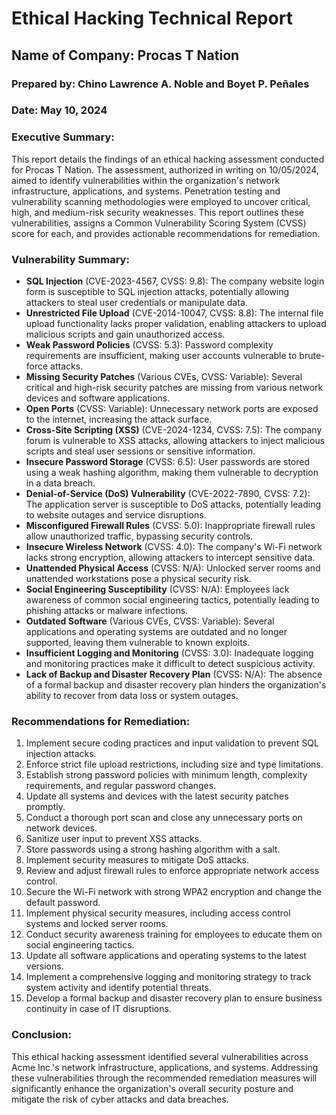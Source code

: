 # Ethical Hacking Technical Report

## Name of Company: Procas T Nation

### Prepared by: Chino Lawrence A. Noble and Boyet P. Peñales

### Date: May 10, 2024

### Executive Summary:

This report details the findings of an ethical hacking assessment conducted for Procas T Nation. The assessment, authorized in writing on 10/05/2024, aimed to identify vulnerabilities within the organization's network infrastructure, applications, and systems. Penetration testing and vulnerability scanning methodologies were employed to uncover critical, high, and medium-risk security weaknesses. This report outlines these vulnerabilities, assigns a Common Vulnerability Scoring System (CVSS) score for each, and provides actionable recommendations for remediation.

### Vulnerability Summary:

- **SQL Injection** (CVE-2023-4567, CVSS: 9.8): The company website login form is susceptible to SQL injection attacks, potentially allowing attackers to steal user credentials or manipulate data.
- **Unrestricted File Upload** (CVE-2014-10047, CVSS: 8.8): The internal file upload functionality lacks proper validation, enabling attackers to upload malicious scripts and gain unauthorized access.
- **Weak Password Policies** (CVSS: 5.3): Password complexity requirements are insufficient, making user accounts vulnerable to brute-force attacks.
- **Missing Security Patches** (Various CVEs, CVSS: Variable): Several critical and high-risk security patches are missing from various network devices and software applications.
- **Open Ports** (CVSS: Variable): Unnecessary network ports are exposed to the internet, increasing the attack surface.
- **Cross-Site Scripting (XSS)** (CVE-2024-1234, CVSS: 7.5): The company forum is vulnerable to XSS attacks, allowing attackers to inject malicious scripts and steal user sessions or sensitive information.
- **Insecure Password Storage** (CVSS: 6.5): User passwords are stored using a weak hashing algorithm, making them vulnerable to decryption in a data breach.
- **Denial-of-Service (DoS) Vulnerability** (CVE-2022-7890, CVSS: 7.2): The application server is susceptible to DoS attacks, potentially leading to website outages and service disruptions.
- **Misconfigured Firewall Rules** (CVSS: 5.0): Inappropriate firewall rules allow unauthorized traffic, bypassing security controls.
- **Insecure Wireless Network** (CVSS: 4.0): The company's Wi-Fi network lacks strong encryption, allowing attackers to intercept sensitive data.
- **Unattended Physical Access** (CVSS: N/A): Unlocked server rooms and unattended workstations pose a physical security risk.
- **Social Engineering Susceptibility** (CVSS: N/A): Employees lack awareness of common social engineering tactics, potentially leading to phishing attacks or malware infections.
- **Outdated Software** (Various CVEs, CVSS: Variable): Several applications and operating systems are outdated and no longer supported, leaving them vulnerable to known exploits.
- **Insufficient Logging and Monitoring** (CVSS: 3.0): Inadequate logging and monitoring practices make it difficult to detect suspicious activity.
- **Lack of Backup and Disaster Recovery Plan** (CVSS: N/A): The absence of a formal backup and disaster recovery plan hinders the organization's ability to recover from data loss or system outages.

### Recommendations for Remediation:

1. Implement secure coding practices and input validation to prevent SQL injection attacks.
2. Enforce strict file upload restrictions, including size and type limitations.
3. Establish strong password policies with minimum length, complexity requirements, and regular password changes.
4. Update all systems and devices with the latest security patches promptly.
5. Conduct a thorough port scan and close any unnecessary ports on network devices.
6. Sanitize user input to prevent XSS attacks.
7. Store passwords using a strong hashing algorithm with a salt.
8. Implement security measures to mitigate DoS attacks.
9. Review and adjust firewall rules to enforce appropriate network access control.
10. Secure the Wi-Fi network with strong WPA2 encryption and change the default password.
11. Implement physical security measures, including access control systems and locked server rooms.
12. Conduct security awareness training for employees to educate them on social engineering tactics.
13. Update all software applications and operating systems to the latest versions.
14. Implement a comprehensive logging and monitoring strategy to track system activity and identify potential threats.
15. Develop a formal backup and disaster recovery plan to ensure business continuity in case of IT disruptions.

### Conclusion:

This ethical hacking assessment identified several vulnerabilities across Acme Inc.'s network infrastructure, applications, and systems. Addressing these vulnerabilities through the recommended remediation measures will significantly enhance the organization's overall security posture and mitigate the risk of cyber attacks and data breaches.
